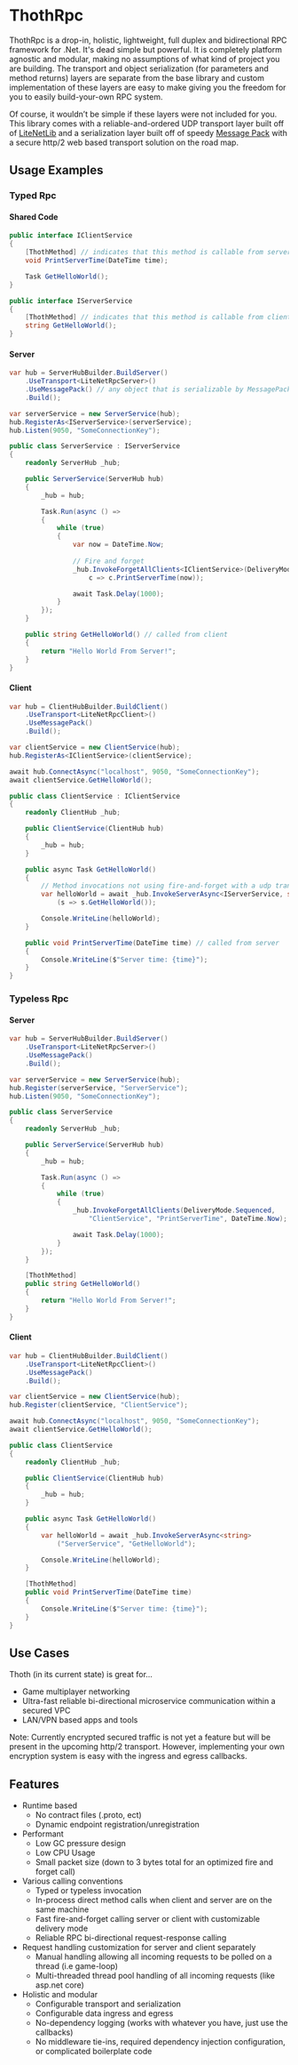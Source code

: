 # ThothRpc

ThothRpc is a drop-in, holistic, lightweight, full duplex and bidirectional RPC framework for .Net. It's dead simple but powerful. It is completely platform agnostic and modular, making no assumptions of what kind of project you are building. The transport and object serialization (for parameters and method returns) layers are separate from the base library and custom implementation of these layers are easy to make giving you the freedom for you to easily build-your-own RPC system.

Of course, it wouldn’t be simple if these layers were not included for you. This library comes with a reliable-and-ordered UDP transport layer built off of [LiteNetLib](https://github.com/RevenantX/LiteNetLib) and a serialization layer built off of speedy [Message Pack](https://github.com/neuecc/MessagePack-CSharp) with a secure http/2 web based transport solution on the road map.

## Usage Examples

### Typed Rpc
#### Shared Code
``` csharp
public interface IClientService
{
    [ThothMethod] // indicates that this method is callable from server
    void PrintServerTime(DateTime time);

    Task GetHelloWorld();
}

public interface IServerService
{
    [ThothMethod] // indicates that this method is callable from client
    string GetHelloWorld();
}
```
#### Server
``` csharp
var hub = ServerHubBuilder.BuildServer()
    .UseTransport<LiteNetRpcServer>()
    .UseMessagePack() // any object that is serializable by MessagePack can be used in parameters or return values
    .Build();

var serverService = new ServerService(hub);
hub.RegisterAs<IServerService>(serverService);
hub.Listen(9050, "SomeConnectionKey");

public class ServerService : IServerService
{
    readonly ServerHub _hub;

    public ServerService(ServerHub hub)
    {
        _hub = hub;

        Task.Run(async () =>
        {
            while (true)
            {
                var now = DateTime.Now;
                
                // Fire and forget
                _hub.InvokeForgetAllClients<IClientService>(DeliveryMode.Sequenced,
                    c => c.PrintServerTime(now));

                await Task.Delay(1000);
            }
        });
    }

    public string GetHelloWorld() // called from client
    {
        return "Hello World From Server!";
    }
}
```
#### Client
``` csharp
var hub = ClientHubBuilder.BuildClient()
    .UseTransport<LiteNetRpcClient>()
    .UseMessagePack()
    .Build();

var clientService = new ClientService(hub);
hub.RegisterAs<IClientService>(clientService);

await hub.ConnectAsync("localhost", 9050, "SomeConnectionKey");
await clientService.GetHelloWorld();

public class ClientService : IClientService
{
    readonly ClientHub _hub;

    public ClientService(ClientHub hub)
    {
        _hub = hub;
    }

    public async Task GetHelloWorld()
    {
        // Method invocations not using fire-and-forget with a udp transport are always delivered reliable and ordered.
        var helloWorld = await _hub.InvokeServerAsync<IServerService, string>
            (s => s.GetHelloWorld());

        Console.WriteLine(helloWorld);
    }

    public void PrintServerTime(DateTime time) // called from server
    {
        Console.WriteLine($"Server time: {time}");
    }
}
```
### Typeless Rpc
#### Server
``` csharp
var hub = ServerHubBuilder.BuildServer()
    .UseTransport<LiteNetRpcServer>()
    .UseMessagePack()
    .Build();

var serverService = new ServerService(hub);
hub.Register(serverService, "ServerService");
hub.Listen(9050, "SomeConnectionKey");

public class ServerService
{
    readonly ServerHub _hub;

    public ServerService(ServerHub hub)
    {
        _hub = hub;

        Task.Run(async () =>
        {
            while (true)
            {
                _hub.InvokeForgetAllClients(DeliveryMode.Sequenced, 
                    "ClientService", "PrintServerTime", DateTime.Now);

                await Task.Delay(1000);
            }
        });
    }

    [ThothMethod]
    public string GetHelloWorld()
    {
        return "Hello World From Server!";
    }
}
```
#### Client
``` csharp
var hub = ClientHubBuilder.BuildClient()
    .UseTransport<LiteNetRpcClient>()
    .UseMessagePack()
    .Build();

var clientService = new ClientService(hub);
hub.Register(clientService, "ClientService");

await hub.ConnectAsync("localhost", 9050, "SomeConnectionKey");
await clientService.GetHelloWorld();

public class ClientService
{
    readonly ClientHub _hub;

    public ClientService(ClientHub hub)
    {
        _hub = hub;
    }

    public async Task GetHelloWorld()
    {
        var helloWorld = await _hub.InvokeServerAsync<string>
            ("ServerService", "GetHelloWorld");

        Console.WriteLine(helloWorld);
    }

    [ThothMethod]
    public void PrintServerTime(DateTime time)
    {
        Console.WriteLine($"Server time: {time}");
    }
}
```

## Use Cases
Thoth (in its current state) is great for…
* Game multiplayer networking
* Ultra-fast reliable bi-directional microservice communication within a secured VPC
* LAN/VPN based apps and tools

Note: Currently encrypted secured traffic is not yet a feature but will be present in the upcoming http/2 transport. However, implementing your own encryption system is easy with the ingress and egress callbacks.

## Features

* Runtime based
  * No contract files (.proto, ect)
  * Dynamic endpoint registration/unregistration
* Performant
  * Low GC pressure design
  * Low CPU Usage
  * Small packet size (down to 3 bytes total for an optimized fire and forget call)
* Various calling conventions
  * Typed or typeless invocation
  * In-process direct method calls when client and server are on the same machine
  * Fast fire-and-forget calling server or client with customizable delivery mode
  * Reliable RPC bi-directional request-response calling
* Request handling customization for server and client separately
  * Manual handling allowing all incoming requests to be polled on a thread (i.e game-loop)
  * Multi-threaded thread pool handling of all incoming requests (like asp.net core)
* Holistic and modular
  * Configurable transport and serialization
  * Configurable data ingress and egress
  * No-dependency logging (works with whatever you have, just use the callbacks)
  * No middleware tie-ins, required dependency injection configuration, or complicated boilerplate code
